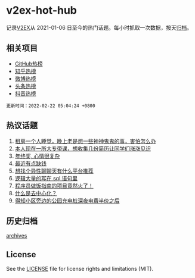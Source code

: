 # v2ex-hot-hub

 记录[V2EX](https://www.v2ex.com/)从 2021-01-06 日至今的热门话题。每小时抓取一次数据，按天[归档](archives)。
 
 ## 相关项目

- [GitHub热榜](https://github.com/snaildev/github-hot-hub)
- [知乎热榜](https://github.com/snaildev/zhihu-hot-hub)
- [微博热榜](https://github.com/snaildev/weibo-hot-hub)
- [头条热榜](https://github.com/snaildev/toutiao-hot-hub)
- [抖音热榜](https://github.com/snaildev/douyin-hot-hub)


 `更新时间：2022-02-22 05:04:24 +0800`

## 热议话题

1. [租房一个人睡觉，晚上老是想一些神神鬼鬼的事，害怕怎么办](https://www.v2ex.com/t/835303)
1. [本人现在一所大专带课，想收集几份简历让同学们涨涨见识](https://www.v2ex.com/t/835286)
1. [年终奖, 心情很复杂](https://www.v2ex.com/t/835402)
1. [最近有点缺钱](https://www.v2ex.com/t/835314)
1. [想找个异性聊聊天有什么平台推荐](https://www.v2ex.com/t/835291)
1. [逻辑大量的写在 sql 语句里](https://www.v2ex.com/t/835439)
1. [程序员做饭指南的项目竟然火了！](https://www.v2ex.com/t/835363)
1. [什么是去中心化？](https://www.v2ex.com/t/835289)
1. [得知小区旁边的公园充电桩深夜电费半价之后](https://www.v2ex.com/t/835413)

## 历史归档

[archives](archives)

## License

See the [LICENSE](LICENSE) file for license rights and limitations (MIT).
